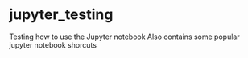 # jupyter_testing
Testing how to use the Jupyter notebook
Also contains some popular jupyter notebook shorcuts
